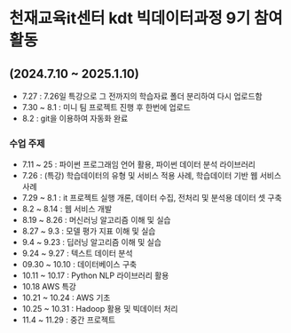 # 천재교육it센터 kdt 빅데이터과정 9기 참여 활동

## (2024.7.10 ~ 2025.1.10)

- 7.27 : 7.26일 특강으로 그 전까지의 학습자료 폴더 분리하여 다시 업로드함
- 7.30 ~ 8.1 : 미니 팀 프로젝트 진행 후 한번에 업로드
- 8.2 : git을 이용하여 자동화 완료

### 수업 주제

- 7.11 ~ 25 : 파이썬 프로그래임 언어 활용, 파이썬 데이터 분석 라이브러리
- 7.26 : (특강) 학습데이터의 유형 및 서비스 적용 사례, 학습데이터 기반 웹 서비스 사례
- 7.29 ~ 8.1 : it 프로젝트 실행 개론, 데이터 수집, 전처리 및 분석용 데이터 셋 구축
- 8.2 ~ 8.14 : 웹 서비스 개발
- 8.19 ~ 8.26 : 머신러닝 알고리즘 이해 및 실습
- 8.27 ~ 9.3 : 모델 평가 지표 이해 및 실습
- 9.4 ~ 9.23 : 딥러닝 알고리즘 이해 및 실습
- 9.24 ~ 9.27 : 텍스트 데이터 분석
- 09.30 ~ 10.10 : 데이터베이스 구축
- 10.11 ~ 10.17 :  Python NLP 라이브러리 활용
- 10.18 AWS 특강
- 10.21 ~ 10.24 : AWS 기초
- 10.25 ~ 10.31 : Hadoop 활용 및 빅데이터 처리
- 11.4 ~ 11.29 : 중간 프로젝트
